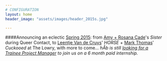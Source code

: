 ```yaml
---
# CONFIGURATION
layout: home
header_image: "assets/images/header_2015s.jpg"

---
```

####Announcing an eclectic [Spring 2015](/current/2015-spring): from [Amy + Rosana Cade](/current/2015-spring/cade)'s *Sister* during Queer Contact, to [Leentje Van de Cruys](/current/2015-spring/vandecruys)' *HORSE* + [Mark Thomas](/current/2015-spring/thomas)' *Cuckooed* at The Lowry, with more to come… *hÅb is still [looking for a Trainee Project Manager](http://habmcr.posthaven.com/deadline-extended-trainee-project-manager-paid-internship-6-months-with-hab-slash-word-of-warning-feb-2015) to join us on a 6 month paid internship.*
